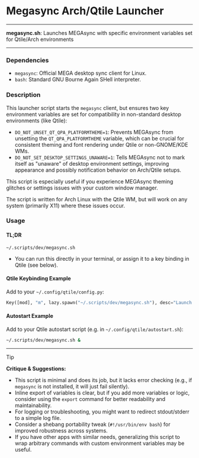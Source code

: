 # Megasync Arch/Qtile Launcher

---

**megasync.sh**: Launches MEGAsync with specific environment variables set for Qtile/Arch environments

---

### Dependencies

- `megasync`: Official MEGA desktop sync client for Linux.
- `bash`: Standard GNU Bourne Again SHell interpreter.

### Description

This launcher script starts the `megasync` client, but ensures two key environment variables are set for compatibility in non-standard desktop environments (like Qtile):

- `DO_NOT_UNSET_QT_QPA_PLATFORMTHEME=1`: Prevents MEGAsync from unsetting the `QT_QPA_PLATFORMTHEME` variable, which can be crucial for consistent theming and font rendering under Qtile or non-GNOME/KDE WMs.
- `DO_NOT_SET_DESKTOP_SETTINGS_UNAWARE=1`: Tells MEGAsync not to mark itself as "unaware" of desktop environment settings, improving appearance and possibly notification behavior on Arch/Qtile setups.

This script is especially useful if you experience MEGAsync theming glitches or settings issues with your custom window manager.

The script is written for Arch Linux with the Qtile WM, but will work on any system (primarily X11) where these issues occur.

### Usage

#### TL;DR

```shell
~/.scripts/dev/megasync.sh
```

- You can run this directly in your terminal, or assign it to a key binding in Qtile (see below).

#### Qtile Keybinding Example

Add to your `~/.config/qtile/config.py`:
```python
Key([mod], "m", lazy.spawn("~/.scripts/dev/megasync.sh"), desc="Launch MEGAsync with env fixes")
```

#### Autostart Example

Add to your Qtile autostart script (e.g. in `~/.config/qtile/autostart.sh`):
```bash
~/.scripts/dev/megasync.sh &
```

---

> [!TIP]
> **Critique & Suggestions:**  
> - This script is minimal and does its job, but it lacks error checking (e.g., if `megasync` is not installed, it will just fail silently).  
> - Inline export of variables is clear, but if you add more variables or logic, consider using the `export` command for better readability and maintainability.  
> - For logging or troubleshooting, you might want to redirect stdout/stderr to a simple log file.  
> - Consider a shebang portability tweak (`#!/usr/bin/env bash`) for improved robustness across systems.  
> - If you have other apps with similar needs, generalizing this script to wrap arbitrary commands with custom environment variables may be useful.  
